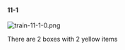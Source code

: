 #### 11-1
![train-11-1-0.png](https://github.com/lil-lab/nlvr/raw/master/nlvr/train/images/58/train-11-1-0.png "train-11-1-0.png")

There are 2 boxes with 2 yellow items